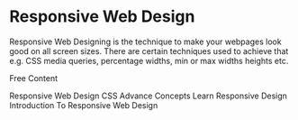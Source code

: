 # Responsive Web Design

Responsive Web Designing is the technique to make your webpages look good on all screen sizes. There are certain techniques used to achieve that e.g. CSS media queries, percentage widths, min or max widths heights etc.

<ResourceGroupTitle>Free Content</ResourceGroupTitle>

<BadgeLink colorScheme='yellow' badgeText='Read' href='https://www.w3schools.com/css/css_rwd_intro.asp'>Responsive Web Design</BadgeLink>
<BadgeLink colorScheme='yellow' badgeText='Read' href='https://www.tutorialspoint.com/css/index.htm'>CSS Advance Concepts</BadgeLink>
<BadgeLink colorScheme='yellow' badgeText='Read' href='https://web.dev/learn/design/'>Learn Responsive Design</BadgeLink>
<BadgeLink badgeText='Watch' href='https://www.youtube.com/watch?v=srvUrASNj0s'>Introduction To Responsive Web Design</BadgeLink>
